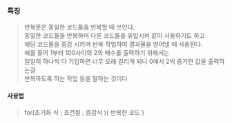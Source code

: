 ### 특징
> 반복문은 동일한 코드들을 반복할 때 쓰인다.  
> 동일한 코드들을 반복하며 다른 코드들을 유입시켜 같이 사용하기도 하고  
> 해당 코드들을 증감 시키며 반복 작업하여 결과물을 얻어낼 때 사용된다.  
> 예를 들어 1부터 100사이의 2의 배수를 출력하기 위해서는  
> 일일히 하나씩 다 기입하면 너무 오래 걸리게 되니 0에서 2씩 증가한 값을 출력하는걸  
> 반복하도록 하는 작업 등을 말하는 것이다

#### 사용법
> for(초기화 식 ; 조건절 ; 증감식 ){ 반복한 코드 }
> 